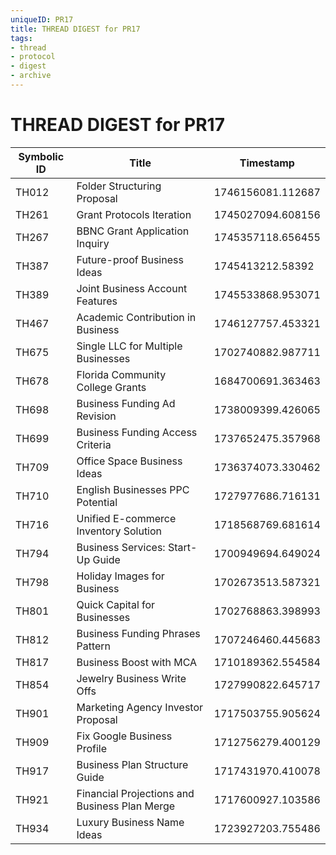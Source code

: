 ```yaml
---
uniqueID: PR17
title: THREAD DIGEST for PR17
tags:
- thread
- protocol
- digest
- archive
---
```



# THREAD DIGEST for PR17

| Symbolic ID | Title | Timestamp |
|-------------|-------|-----------|
| TH012 | Folder Structuring Proposal | 1746156081.112687 |
| TH261 | Grant Protocols Iteration | 1745027094.608156 |
| TH267 | BBNC Grant Application Inquiry | 1745357118.656455 |
| TH387 | Future-proof Business Ideas | 1745413212.58392 |
| TH389 | Joint Business Account Features | 1745533868.953071 |
| TH467 | Academic Contribution in Business | 1746127757.453321 |
| TH675 | Single LLC for Multiple Businesses | 1702740882.987711 |
| TH678 | Florida Community College Grants | 1684700691.363463 |
| TH698 | Business Funding Ad Revision | 1738009399.426065 |
| TH699 | Business Funding Access Criteria | 1737652475.357968 |
| TH709 | Office Space Business Ideas | 1736374073.330462 |
| TH710 | English Businesses PPC Potential | 1727977686.716131 |
| TH716 | Unified E-commerce Inventory Solution | 1718568769.681614 |
| TH794 | Business Services: Start-Up Guide | 1700949694.649024 |
| TH798 | Holiday Images for Business | 1702673513.587321 |
| TH801 | Quick Capital for Businesses | 1702768863.398993 |
| TH812 | Business Funding Phrases Pattern | 1707246460.445683 |
| TH817 | Business Boost with MCA | 1710189362.554584 |
| TH854 | Jewelry Business Write Offs | 1727990822.645717 |
| TH901 | Marketing Agency Investor Proposal | 1717503755.905624 |
| TH909 | Fix Google Business Profile | 1712756279.400129 |
| TH917 | Business Plan Structure Guide | 1717431970.410078 |
| TH921 | Financial Projections and Business Plan Merge | 1717600927.103586 |
| TH934 | Luxury Business Name Ideas | 1723927203.755486 |